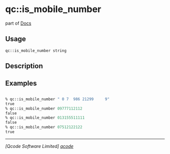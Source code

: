 qc::is_mobile_number
====================

part of [Docs](.)

Usage
-----
`qc::is_mobile_number string`

Description
-----------


Examples
--------
```tcl

% qc::is_mobile_number " 0 7  986 21299     9"
true
% qc::is_mobile_number 09777112112
false
% qc::is_mobile_number 013155511111
false
% qc::is_mobile_number 07512122122
true
```

----------------------------------
*[Qcode Software Limited] [qcode]*

[qcode]: http://www.qcode.co.uk "Qcode Software"